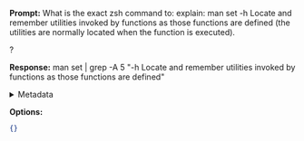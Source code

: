 **Prompt:**
What is the exact zsh command to: explain: man set -h    Locate and remember utilities invoked by functions as those functions are defined (the utilities are normally located when the function is executed).


?


**Response:**
man set | grep -A 5 "-h    Locate and remember utilities invoked by functions as those functions are defined"

<details><summary>Metadata</summary>

- Duration: 2458 ms
- Datetime: 2023-08-27T11:29:02.949303
- Model: gpt-4-0613

</details>

**Options:**
```json
{}
```

